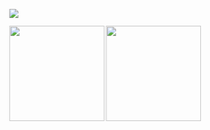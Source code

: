 ![](https://github-profile-summary-cards.vercel.app/api/cards/profile-details?username=4d-miwa-shuntaro&theme=dracula)

<p>
<a href="https://github.com/4d-miwa-shuntaro">
  <img align="left" height="170px" src="https://github-readme-stats.vercel.app/api?username=4d-miwa-shuntaro&count_private=true&show_icons=true&theme=dracula" />
</a>
<a href="https://github.com/4d-miwa-shuntaro">
  <img align="left" height="170px" src="https://github-readme-stats.vercel.app/api/top-langs/?username=4d-miwa-shuntaro&layout=compact&theme=dracula" />
</a>
</p>
